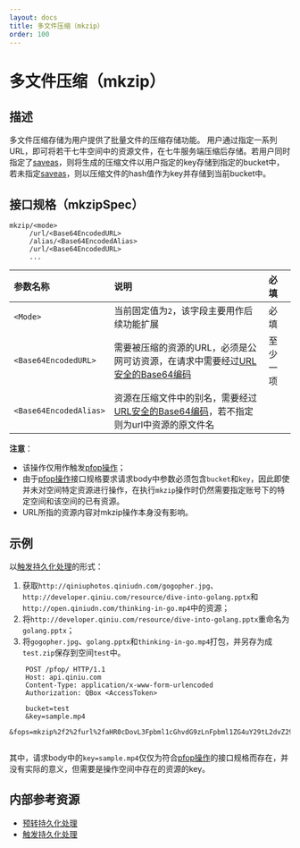 ```yaml
---
layout: docs
title: 多文件压缩（mkzip）
order: 100
---
```


<a id="mkzip"></a>
# 多文件压缩（mkzip）

<a id="description"></a>
## 描述

多文件压缩存储为用户提供了批量文件的压缩存储功能。 用户通过指定一系列URL，即可将若干七牛空间中的资源文件，在七牛服务端压缩后存储。若用户同时指定了[saveas](/docs/v6/api/reference/fop/saveas.html)，则将生成的压缩文件以用户指定的key存储到指定的bucket中，若未指定[saveas](/docs/v6/api/reference/fop/saveas.html)，则以压缩文件的hash值作为key并存储到当前bucket中。  

<a id="specification"></a>
## 接口规格（mkzipSpec）

```
mkzip/<mode>
     /url/<Base64EncodedURL>
     /alias/<Base64EncodedAlias>
     /url/<Base64EncodedURL>
     ...  
```

参数名称      | 说明                              | 必填
:------------ | :-------------------------------- | :-------
`<Mode>`      | 当前固定值为`2`，该字段主要用作后续功能扩展 | 必填
`<Base64EncodedURL>` | 需要被压缩的资源的URL，必须是公网可访资源，在请求中需要经过[URL安全的Base64编码](/docs/v6/api/overview/appendix.html#urlsafe-base64) |  至少一项
`<Base64EncodedAlias>` | 资源在压缩文件中的别名，需要经过[URL安全的Base64编码](/docs/v6/api/overview/appendix.html#urlsafe-base64)，若不指定则为url中资源的原文件名 |


**注意**：

- 该操作仅用作触发[pfop操作](/docs/v6/api/reference/fop/pfop/pfop.html)；
- 由于[pfop操作](/docs/v6/api/reference/fop/pfop/pfop.html)接口规格要求请求body中参数必须包含`bucket`和`key`，因此即使并未对空间特定资源进行操作，在执行`mkzip`操作时仍然需要指定账号下的特定空间和该空间的已有资源。
- URL所指的资源内容对mkzip操作本身没有影响。 


<a id="samples"></a>
## 示例

以[触发持久化处理][pfopHref]的形式：

1. 获取`http://qiniuphotos.qiniudn.com/gogopher.jpg`、`http://developer.qiniu.com/resource/dive-into-golang.pptx`和`http://open.qiniudn.com/thinking-in-go.mp4`中的资源；
2. 将`http://developer.qiniu.com/resource/dive-into-golang.pptx`重命名为`golang.pptx`；
3. 将`gogopher.jpg`、`golang.pptx`和`thinking-in-go.mp4`打包，并另存为成`test.zip`保存到空间`test`中。

```
    POST /pfop/ HTTP/1.1
    Host: api.qiniu.com  
    Content-Type: application/x-www-form-urlencoded  
    Authorization: QBox <AccessToken>  

    bucket=test
    &key=sample.mp4
    &fops=mkzip%2f2%2furl%2faHR0cDovL3Fpbml1cGhvdG9zLnFpbml1ZG4uY29tL2dvZ29waGVyLmpwZw==%2furl%2faHR0cDovL2RldmVsb3Blci5xaW5pdS5jb20vcmVzb3VyY2UvZGl2ZS1pbnRvLWdvbGFuZy5wcHR4%2falias%2fZ29sYW5nLnBwdHg=%2faHR0cDovL29wZW4ucWluaXVkbi5jb20vdGhpbmtpbmctaW4tZ28ubXA0%2csaveas%2fdGVzdDp0ZXN0LnppcA==
    
```

其中，请求body中的`key=sample.mp4`仅仅为符合[pfop操作][pfopHref]的接口规格而存在，并没有实际的意义，但需要是操作空间中存在的资源的key。

<a id="avthumb-internal-resources"></a>
## 内部参考资源

- [预转持久化处理][persistentOpsHref]
- [触发持久化处理][pfopHref]

[persistentOpsHref]: http://developer.qiniu.com/docs/v6/api/reference/security/put-policy.html#put-policy-persistent-ops "预转持久化处理"
[pfopHref]:          http://developer.qiniu.com/docs/v6/api/reference/fop/pfop/pfop.html                                        "触发持久化处理"
[pfopNotificationHref]: http://developer.qiniu.com/docs/v6/api/reference/fop/pfop/pfop.html#pfop-notification                   "持久化处理结果通知"

[sendBugReportHref]:            mailto:support@qiniu.com?subject=599错误日志    "发送错误报告"
